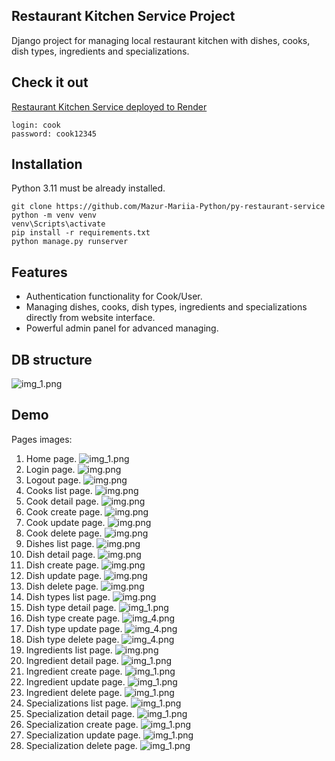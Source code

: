 ## Restaurant Kitchen Service Project
Django project for managing local restaurant kitchen with dishes, cooks, dish types,
ingredients and specializations.


## Check it out
[Restaurant Kitchen Service deployed to Render](https://py-restaurant-service.onrender.com/)

```shell
login: cook
password: cook12345
``` 

## Installation

Python 3.11 must be already installed.

```shell
git clone https://github.com/Mazur-Mariia-Python/py-restaurant-service
python -m venv venv
venv\Scripts\activate
pip install -r requirements.txt
python manage.py runserver
``` 

## Features

* Authentication functionality for Cook/User.
* Managing dishes, cooks, dish types, ingredients and specializations directly
from website interface.
* Powerful admin panel for advanced managing.

## DB structure

   ![img_1.png](db_structure.png)


## Demo

Pages images:

1. Home page.
   ![img_1.png](home_page.png)
2. Login page.
   ![img.png](login_page.png)
3. Logout page.
   ![img.png](logout_page.png)
4. Cooks list page.
   ![img.png](cooks_list_page.png)
5. Cook detail page.
   ![img.png](cook_detail_page.png)
6. Cook create page.
   ![img.png](cook_create_page.png)
7. Cook update page.
   ![img.png](cook_update_page.png)
8. Cook delete page.
   ![img.png](cook_delete_page.png)
9. Dishes list page.
   ![img.png](dishes_list_page.png)
10. Dish detail page.
   ![img.png](dish_detail_page.png)
11. Dish create page.
   ![img.png](dish_create_page.png)
12. Dish update page.
   ![img.png](dish_update_page.png)
13. Dish delete page.
   ![img.png](dish_delete_page.png)
14. Dish types list page.
   ![img.png](dish_types_list_page.png)
15. Dish type detail page.
   ![img_1.png](dish_type_detail_page.png)
16. Dish type create page.
   ![img_4.png](dish_type_create_page.png)
17. Dish type update page.
  ![img_4.png](dish_type_update_page.png)
18. Dish type delete page.
   ![img_4.png](dish_type_delete_page.png)
19. Ingredients list page.
   ![img.png](ingredients_list_page.png)
20. Ingredient detail page.
   ![img_1.png](ingredient_detail_page.png)
21. Ingredient create page.
   ![img_1.png](ingredient_create_page.png)
22. Ingredient update page.
  ![img_1.png](ingredient_update_page.png)
23. Ingredient delete page.
   ![img_1.png](ingredient_delete_page.png)
24. Specializations list page.
   ![img_1.png](specializations_list_page.png)
25. Specialization detail page.
   ![img_1.png](specialization_detail_page.png)
26. Specialization create page.
   ![img_1.png](specialization_create_page.png)
27. Specialization update page.
  ![img_1.png](specialization_update_page.png)
28. Specialization delete page.
   ![img_1.png](specialization_delete_page.png)